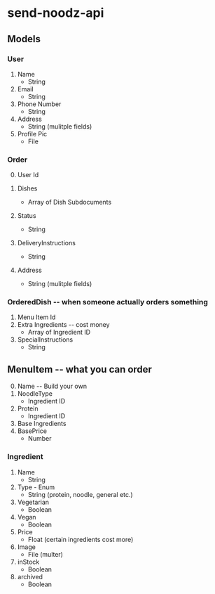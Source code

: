 # send-noodz-api

## Models

### User
1. Name
	* String
2. Email 
	* String
3. Phone Number
	* String
4. Address
	* String (mulitple fields)
5. Profile Pic
	* File

### Order
0. User Id

1. Dishes
	* Array of Dish Subdocuments
2. Status
	* String
3. DeliveryInstructions
	* String
4. Address 
	* String (mulitple fields)


### OrderedDish -- when someone actually orders something 
1. Menu Item Id
3. Extra Ingredients -- cost money
	* Array of Ingredient ID
2. SpecialInstructions
	* String


## MenuItem -- what you can order
0. Name -- Build your own
1. NoodleType
	* Ingredient ID
2.	Protein
	* Ingredient ID
3. Base Ingredients 
5. BasePrice
	* Number


### Ingredient
1. Name
	* String
2. Type - Enum
	* String (protein, noodle, general etc.)
3. Vegetarian
	* Boolean
4. Vegan
	* Boolean
5. Price
	* Float (certain ingredients cost more)
6. Image
	* File (multer)
7. inStock
	* Boolean
8. archived
	* Boolean









